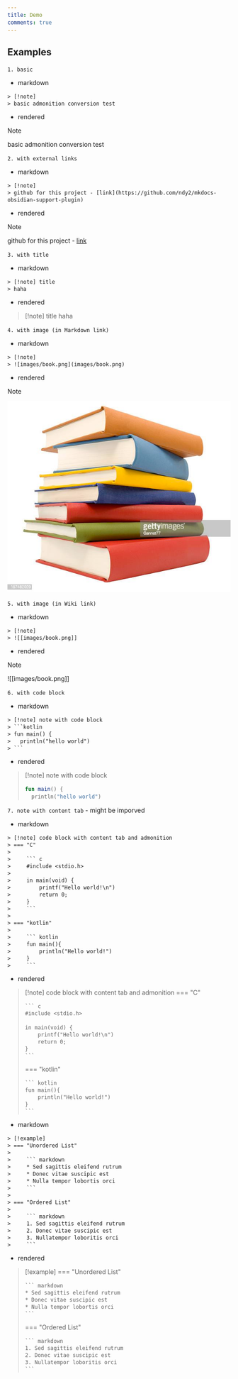 ```yaml
---
title: Demo
comments: true
---
```

## Examples

`1. basic`

- markdown

```
> [!note]
> basic admonition conversion test
```

- rendered

> [!note]
> basic admonition conversion test

`2. with external links`

- markdown

```
> [!note]
> github for this project - [link](https://github.com/ndy2/mkdocs-obsidian-support-plugin)

```

- rendered

> [!note]
> github for this project - [link](https://github.com/ndy2/mkdocs-obsidian-support-plugin)

`3. with title `

- markdown

```
> [!note] title
> haha
```

- rendered

> [!note] title
> haha

`4. with image (in Markdown link)`

- markdown

```
> [!note]
> ![images/book.png](images/book.png)
```

- rendered

> [!note]
> ![images/book.png](images/book.png)

`5. with image (in Wiki link)`

- markdown

```
> [!note]
> ![[images/book.png]]
```

- rendered

> [!note]
> ![[images/book.png]]

`6. with code block`

- markdown

```
> [!note] note with code block
> ```kotlin
> fun main() {
> 	println("hello world")
> ```

```

- rendered

> [!note] note with code block
> ```kotlin
> fun main() {
> 	println("hello world")
> ```

`7. note with content tab` - might be imporved

- markdown

```
> [!note] code block with content tab and admonition
> === "C"
> 
>     ``` c
>     #include <stdio.h>
>     
>     in main(void) {
>         printf("Hello world!\n")
>         return 0;
>     }
>     ```
>    
> === "kotlin"
> 
>     ``` kotlin
>     fun main(){
>         println("Hello world!")
>     }
>     ```
```

- rendered

> [!note] code block with content tab and admonition
> === "C"
>
>     ``` c
>     #include <stdio.h>
>     
>     in main(void) {
>         printf("Hello world!\n")
>         return 0;
>     }
>     ```
>
> === "kotlin"
>
>     ``` kotlin
>     fun main(){
>         println("Hello world!")
>     }
>     ```

- markdown

```
> [!example]
> === "Unordered List"
> 
>     ``` markdown
>     * Sed sagittis eleifend rutrum
>     * Donec vitae suscipic est
>     * Nulla tempor lobortis orci
>     ```
>    
> === "Ordered List"
> 
>     ``` markdown
>     1. Sed sagittis eleifend rutrum
>     2. Donec vitae suscipic est
>     3. Nullatempor loboritis orci
>     ```
```

- rendered

> [!example]
> === "Unordered List"
>
>     ``` markdown
>     * Sed sagittis eleifend rutrum
>     * Donec vitae suscipic est
>     * Nulla tempor lobortis orci
>     ```
>
> === "Ordered List"
>
>     ``` markdown
>     1. Sed sagittis eleifend rutrum
>     2. Donec vitae suscipic est
>     3. Nullatempor loboritis orci
>     ```
